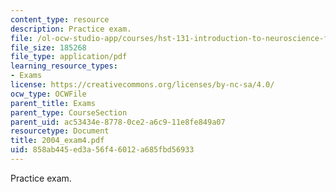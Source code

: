 ```yaml
---
content_type: resource
description: Practice exam.
file: /ol-ocw-studio-app/courses/hst-131-introduction-to-neuroscience-fall-2005/858ab445ed3a56f46012a685fbd56933_2004_exam4.pdf
file_size: 185268
file_type: application/pdf
learning_resource_types:
- Exams
license: https://creativecommons.org/licenses/by-nc-sa/4.0/
ocw_type: OCWFile
parent_title: Exams
parent_type: CourseSection
parent_uid: ac53434e-8778-0ce2-a6c9-11e8fe849a07
resourcetype: Document
title: 2004_exam4.pdf
uid: 858ab445-ed3a-56f4-6012-a685fbd56933
---
```

Practice exam.